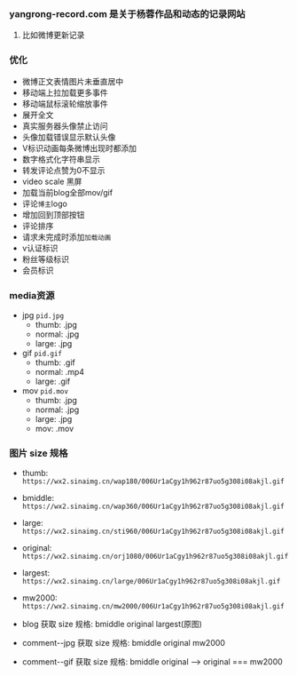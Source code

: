 ### yangrong-record.com 是关于杨蓉作品和动态的记录网站

01. 比如微博更新记录

### 优化

* 微博正文表情图片未垂直居中
* 移动端上拉加载更多事件
* 移动端鼠标滚轮缩放事件
* 展开全文
* 真实服务器头像禁止访问
* 头像加载错误显示默认头像
* V标识动画每条微博出现时都添加
* 数字格式化字符串显示
* 转发评论点赞为0不显示
* video scale 黑屏
* 加载当前blog全部mov/gif
* 评论`博主`logo
* 增加回到顶部按钮
* 评论排序
* 请求未完成时添加`加载动画`
* v认证标识
* 粉丝等级标识
* 会员标识

### media资源

* jpg `pid.jpg`
  + thumb: .jpg
  + normal: .jpg
  + large: .jpg
* gif `pid.gif`
  + thumb: .gif
  + normal: .mp4
  + large: .gif
* mov `pid.mov`
  + thumb: .jpg
  + normal: .jpg
  + large: .jpg
  + mov: .mov

### 图片 size 规格

* thumb: `https://wx2.sinaimg.cn/wap180/006Ur1aCgy1h962r87uo5g308i08akjl.gif`
* bmiddle: `https://wx2.sinaimg.cn/wap360/006Ur1aCgy1h962r87uo5g308i08akjl.gif`
* large: `https://wx2.sinaimg.cn/sti960/006Ur1aCgy1h962r87uo5g308i08akjl.gif`
* original: `https://wx2.sinaimg.cn/orj1080/006Ur1aCgy1h962r87uo5g308i08akjl.gif`
* largest: `https://wx2.sinaimg.cn/large/006Ur1aCgy1h962r87uo5g308i08akjl.gif`
* mw2000: `https://wx2.sinaimg.cn/mw2000/006Ur1aCgy1h962r87uo5g308i08akjl.gif`

* blog 获取 size 规格: bmiddle original largest(原图)
* comment--jpg 获取 size 规格: bmiddle original mw2000
* comment--gif 获取 size 规格: bmiddle original  -->  original === mw2000
